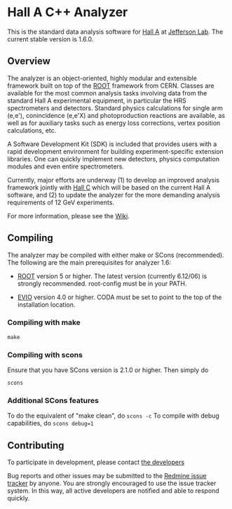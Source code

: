 Hall A C++ Analyzer
===================

This is the standard data analysis software for
[Hall A](http://hallaweb.jlab.org/) at [Jefferson Lab](https://www.jlab.org).
The current stable version is 1.6.0.

Overview
--------
The analyzer is an object-oriented, highly modular and extensible
framework built on top of the [ROOT](https://root.cern.ch) framework
from CERN.  Classes are available for the most common analysis tasks
involving data from the standard Hall A experimental equipment, in
particular the HRS spectrometers and detectors. Standard physics
calculations for single arm (e,e'), conincidence (e,e'X) and
photoproduction reactions are available, as well as for auxiliary
tasks such as energy loss corrections, vertex position calculations,
etc.

A Software Development Kit (SDK) is included that provides users with a
rapid development environment for building experiment-specific extension
libraries. One can quickly implement new detectors, physics computation
modules and even entire spectrometers.

Currently, major efforts are underway (1) to develop an improved
analysis framework jointly with [Hall C](https://www.jlab.org/Hall-C/)
which will be based on the current Hall A software, and (2) to update
the analyzer for the more demanding analysis requirements of 12 GeV
experiments.

For more information, please see the [Wiki](https://redmine.jlab.org/projects/podd/wiki/).

Compiling
---------
The analyzer may be compiled with either make or SCons (recommended). The following
are the main prerequisites for analyzer 1.6:

* [ROOT](https://root.cern.ch) version 5 or higher. The latest version
  (currently 6.12/06) is strongly recommended. root-config must be in your PATH.

* [EVIO](https://coda.jlab.org/drupal/content/event-io-evio) version 4.0
  or higher. CODA must be set to point to the top of the installation location.

### Compiling with make
    make

### Compiling with scons
Ensure that you have SCons version is 2.1.0 or higher. Then simply do

    scons

### Additional SCons features
To do the equivalent of "make clean", do
`scons -c`
To compile with debug capabilities, do
`scons debug=1`

Contributing
------------
To participate in development, please contact
[the developers](https://redmine.jlab.org/projects/podd/)

Bug reports and other issues may be submitted to the
[Redmine issue tracker](https://redmine.jlab.org/projects/podd/issues/)
by anyone. You are strongly encouraged to use the issue tracker system.
In this way, all active developers are notified and able to respond quickly.
